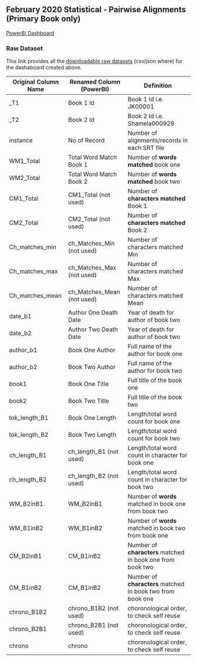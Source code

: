 ## February 2020 Statistical - Pairwise Alignments (Primary Book only)

[PowerBI Dashboard] 

### Raw Dataset
This link provides all the [downloadable raw datasets] (csv/json where) for the dashaboard created above.


| Original Column Name | Renamed Column (PowerBI) | Definition  |
| ---------- | --- | --- |
| _T1        | Book 1 Id | Book 1 Id i.e. JK00001 |
| _T2        | Book 2 Id | Book 2 Id i.e. Shamela000928 |
| instance        | No of Record | Number of alignments/records in each SRT file |
| WM1_Total       | Total Word Match Book 1 | Number of **words matched** book one
| WM2_Total       | Total Word Match Book 2 | Number of **words matched** book two
| CM1_Total       | CM1_Total (not used) | Number of **characters matched** Book 1
| CM2_Total       | CM2_Total (not used) | Number of **characters matched** Book 2
| Ch_matches_min      | ch_Matches_Min (not used) | Number of characters matched Min
| Ch_matches_max       | ch_Matches_Max (not used) | Number of characters matched Max
| Ch_matches_mean       | ch_Matches_Mean (not used) | Number of characters matched Mean
| date_b1      | Author One Death Date | Year of death for author of book two
| date_b2    | Author Two Death Date | Year of death for author of book two
|author_b1   | Book One Author | Full name of the author for book one
|author_b2   | Book Two Author | Full name of the author for book two
|book1   | Book One Title | Full title of the book one
|book2   | Book Two Title | Full title of the book two
|tok_length_B1   | Book One Length | Length/total word count for book one
|tok_length_B2   | Book Two Length | Length/total word count for book two
|ch_length_B1   | ch_length_B1 (not used) | Length/total word count in character for book one
|ch_length_B2   | ch_length_B2 (not used) | Length/total word count in character for book two
|WM_B2inB1  | WM_B2inB1 | Number of **words** matched in book one from book two
|WM_B1inB2  | WM_B1inB2 | Number of **words** matched in book two from book one
|CM_B2inB1  | CM_B1inB2 | Number of **characters** matched in book one from book two 
|CM_B1inB2  | CM_B1inB2 | Number of **characters** matched in book two from book one
|chrono_B1B2  | chrono_B1B2 (not used) | choronological order, to check self reuse
|chrono_B2B1  | chrono_B2B1 (not used) | choronological order, to check self reuse
|chrono  | chrono | choronological order, to check self reuse


[PowerBI Dashboard]: https://app.powerbi.com/view?r=eyJrIjoiMWU0MTcxNjItMzFjYi00Y2VjLWE1NTAtYmI5NDUzZjIyNGMxIiwidCI6ImMwNWZhOGIxLTI1OTItNGEyMC05ZTEyLTdjODlmZDk4NDJjZiJ9
[downloadable raw datasets]:https://1drv.ms/u/s!AmyexwQRlc2hgYlHbrkZhM4GK0byuA?e=9rrUya